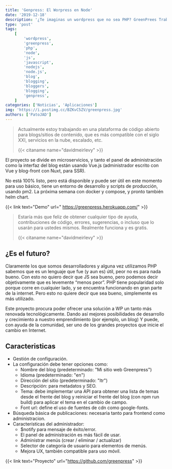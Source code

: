 ```yaml
---
title: 'Genpress: El Worpress en Node'
date: '2019-12-18'
description: '¿Te imaginas un wordpress que no sea PHP? GreenPrees Trabaja en generar un WP del siglo 21. ¿Te animas a probarlo?'
type: 'post'
tags:
    [
        'wordpress',
        'greenpress',
        'php',
        'node',
        'js',
        'javascript',
        'nodejs',
        'node.js',
        'blog',
        'blogging',
        'bloggers',
        'blogging',
        'genpress',
    ]
categories: ['Noticias', 'Aplicaciones']
img: 'https://i.postimg.cc/BZKvC5ZV/greenpress.jpg'
authors: ['PatoJAD']
---
```


> Actualmente estoy trabajando en una plataforma de código abierto para blogs/sitios de contenido, que es más compatible con el siglo XXI, servicios en la nube, escalado, etc.
>
> {{< citaname name="davidmeirlevy" >}}

El proyecto se divide en microservicios, y tanto el panel de administración como la interfaz del blog están usando Vue.js (administrador escrito con Vue y blog-front con Nuxt, para SSR).

No está 100% listo, pero está disponible y puede ser útil en este momento para uso básico, tiene un entorno de desarrollo y scripts de producción, usando pm2. La próxima semana con docker y compose, y pronto también helm chart.

{{< link text="Demo" url=" https://greenpress.herokuapp.com/" >}}

> Estaría más que feliz de obtener cualquier tipo de ayuda, contribuciones de código, errores, sugerencias, o incluso que lo usarán para ustedes mismos. Realmente funciona y es gratis.
>
> {{< citaname name="davidmeirlevy" >}}

## ¿Es el futuro?

Claramente los que somos desarrolladores y alguna vez utilizamos PHP sabemos que es un lenguaje que fue (y aun es) útil, peor no es para nada bueno. Con esto no quiero decir que JS sea bueno, pero podemos decir objetivamente que es levemente “menos peor”.
PHP tiene popularidad solo porque corre en cualquier lado, y se encuentra funcionando en gran parte de la internet. Pero esto no quiere decir que sea bueno, simplemente es más utilizado.

Este proyecto procura poder ofrecer una solución a WP un tanto más renovada tecnológicamente. Dando así mejores posibilidades de desarrollo y crecimiento a nuestro emprendimiento (por ejemplo, un blog) Y puede, con ayuda de la comunidad, ser uno de los grandes proyectos que inicie el cambio en Internet.

## Caracteristicas

-   Gestión de configuración.
-   La configuración debe tener opciones como:
    -   Nombre del blog (predeterminado: "Mi sitio web Greenpress")
    -   Idioma (predeterminado: "en")
    -   Dirección del sitio (predeterminado: "ltr")
    -   Descripción: para metadatos y SEO.
    -   Tema: debe implementar una API para obtener una lista de temas desde el frente del blog y reiniciar el frente del blog (con npm run build) para aplicar el tema en el cambio de campo.
    -   Font url: define el uso de fuentes de cdn como google-fonts.
-   Búsqueda básica de publicaciones: necesaria tanto para frontend como administracion.
-   Características del administrador:
    -   $notify para mensaje de éxito/error.
    -   El panel de administración es más fácil de usar.
    -   Administrar menús (crear / eliminar / actualizar)
    -   Selector de categoría de usuario para elementos de menús.
    -   Mejora UX, también compatible para uso móvil.

{{< link text="Proyecto" url="https://github.com/greenpress" >}}
